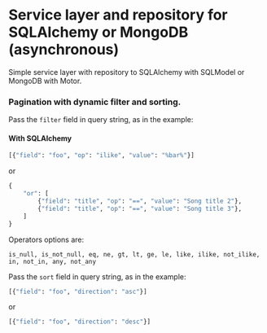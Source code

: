 # Service layer and repository for SQLAlchemy or MongoDB (asynchronous)

Simple service layer with repository to SQLAlchemy with SQLModel or MongoDB with Motor.

### Pagination with dynamic filter and sorting.

Pass the `filter` field in query string, as in the example:


#### With SQLAlchemy

```python
[{"field": "foo", "op": "ilike", "value": "%bar%"}]
```

or

```python
{
    "or": [
        {"field": "title", "op": "==", "value": "Song title 2"},
        {"field": "title", "op": "==", "value": "Song title 3"},
    ]
}
```

Operators options are:

`is_null, is_not_null, eq, ne, gt, lt, ge, le, like, ilike, not_ilike, in, not_in, any, not_any`

Pass the `sort` field in query string, as in the example:

```python
[{"field": "foo", "direction": "asc"}]
```
or
```python
[{"field": "foo", "direction": "desc"}]
```
